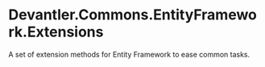 # Devantler.Commons.EntityFramework.Extensions

A set of extension methods for Entity Framework to ease common tasks.
